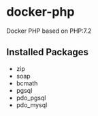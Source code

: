 # docker-php

Docker PHP based on PHP:7.2

## Installed Packages

* zip
* soap
* bcmath
* pgsql
* pdo_pgsql
* pdo_mysql
